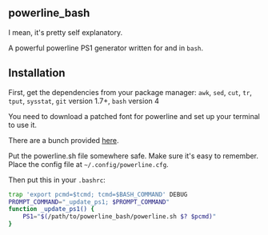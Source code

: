 ## powerline_bash

I mean, it's pretty self explanatory.

A powerful powerline PS1 generator written for and in `bash`.

## Installation

First, get the dependencies from your package manager:
`awk`, `sed`, `cut`, `tr`, `tput`, `sysstat`, `git` version 1.7+, `bash` version 4

You need to download a patched font for powerline and set up your terminal to use it.

There are a bunch provided [here](https://github.com/powerline/fonts).

Put the powerline.sh file somewhere safe. Make sure it's easy to remember. Place the config file at `~/.config/powerline.cfg`.

Then put this in your `.bashrc`:
```bash
trap 'export pcmd=$tcmd; tcmd=$BASH_COMMAND' DEBUG
PROMPT_COMMAND="_update_ps1; $PROMPT_COMMAND"
function _update_ps1() {
    PS1="$(/path/to/powerline_bash/powerline.sh $? $pcmd)"
}
```